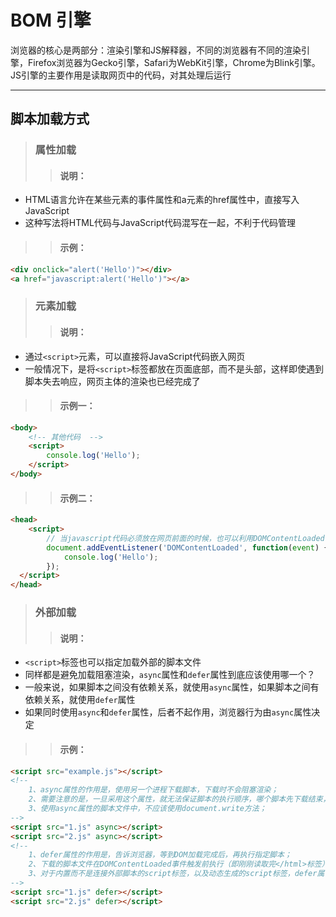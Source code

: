 # BOM 引擎
浏览器的核心是两部分：渲染引擎和JS解释器，不同的浏览器有不同的渲染引擎，Firefox浏览器为Gecko引擎，Safari为WebKit引擎，Chrome为Blink引擎。JS引擎的主要作用是读取网页中的代码，对其处理后运行
***

## 脚本加载方式
> ### 属性加载
>> #### 说明：
* HTML语言允许在某些元素的事件属性和a元素的href属性中，直接写入JavaScript
* 这种写法将HTML代码与JavaScript代码混写在一起，不利于代码管理

>> #### 示例：
```html
<div onclick="alert('Hello')"></div>
<a href="javascript:alert('Hello')"></a>
```

> ### 元素加载
>> #### 说明：
* 通过`<script>`元素，可以直接将JavaScript代码嵌入网页
* 一般情况下，是将`<script>`标签都放在页面底部，而不是头部，这样即使遇到脚本失去响应，网页主体的渲染也已经完成了

>> #### 示例一：
```html
<body>
    <!-- 其他代码  -->
    <script>
        console.log('Hello');
    </script>
</body>
```

>> #### 示例二：
```html
<head>
    <script>
        // 当javascript代码必须放在网页前面的时候，也可以利用DOMContentLoaded事件的回调函数，来使脚本代码在DOM加载完之后再运行
        document.addEventListener('DOMContentLoaded', function(event) {
            console.log('Hello');
        });
  </script>
</head>
```

> ### 外部加载
>> #### 说明：
* `<script>`标签也可以指定加载外部的脚本文件
* 同样都是避免加载阻塞渲染，`async`属性和`defer`属性到底应该使用哪一个？
* 一般来说，如果脚本之间没有依赖关系，就使用`async`属性，如果脚本之间有依赖关系，就使用`defer`属性
* 如果同时使用`async`和`defer`属性，后者不起作用，浏览器行为由`async`属性决定

>> #### 示例：
```html
<script src="example.js"></script>
<!--
    1、async属性的作用是，使用另一个进程下载脚本，下载时不会阻塞渲染；
    2、需要注意的是，一旦采用这个属性，就无法保证脚本的执行顺序，哪个脚本先下载结束，就先执行那个脚本；
    3、使用async属性的脚本文件中，不应该使用document.write方法；
-->
<script src="1.js" async></script>
<script src="2.js" async></script>
<!--
    1、defer属性的作用是，告诉浏览器，等到DOM加载完成后，再执行指定脚本；
    2、下载的脚本文件在DOMContentLoaded事件触发前执行（即刚刚读取完</html>标签），而且可以保证执行顺序就是它们在页面上出现的顺序；
    3、对于内置而不是连接外部脚本的script标签，以及动态生成的script标签，defer属性不起作用；
-->
<script src="1.js" defer></script>
<script src="2.js" defer></script>
```
